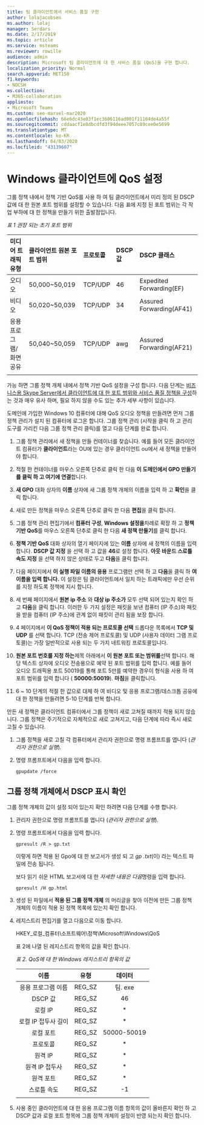 ```yaml
---
title: 팀 클라이언트에서 서비스 품질 구현
author: lolajacobsen
ms.author: lolaj
manager: Serdars
ms.date: 2/17/2019
ms.topic: article
ms.service: msteams
ms.reviewer: rowille
audience: admin
description: Microsoft 팀 클라이언트에 대 한 서비스 품질 (QoS)을 구현 합니다.
localization_priority: Normal
search.appverid: MET150
f1.keywords:
- NOCSH
ms.collection:
- M365-collaboration
appliesto:
- Microsoft Teams
ms.custom: seo-marvel-mar2020
ms.openlocfilehash: 66e6dc43e03f1ec3606116ad001f11104de4a55f
ms.sourcegitcommit: cddaacf1e8dbcdfd3f94deee7057c89cee0e5699
ms.translationtype: MT
ms.contentlocale: ko-KR
ms.lasthandoff: 04/03/2020
ms.locfileid: "43139607"
---
```

# <a name="set-qos-on-windows-clients"></a>Windows 클라이언트에 QoS 설정

그룹 정책 내에서 정책 기반 QoS를 사용 하 여 팀 클라이언트에서 미리 정의 된 DSCP 값에 대 한 원본 포트 범위를 설정할 수 있습니다. 다음 표에 지정 된 포트 범위는 각 작업 부하에 대 한 정책을 만들기 위한 출발점입니다.

*표 1 권장 되는 초기 포트 범위*

|미디어 트래픽 유형| 클라이언트 원본 포트 범위  |프로토콜|DSCP 값|DSCP 클래스|
|:--- |:--- |:--- |:--- |:--- |
|오디오| 50,000~50,019|TCP/UDP|46|Expedited Forwarding(EF)|
|비디오| 50,020~50,039|TCP/UDP|34|Assured Forwarding(AF41)|
|응용 프로그램/화면 공유| 50,040~50,059|TCP/UDP|awg|Assured Forwarding(AF21)|
| | | | | |

가능 하면 그룹 정책 개체 내에서 정책 기반 QoS 설정을 구성 합니다. 다음 단계는 [비즈니스용 Skype Server에서 클라이언트에 대 한 포트 범위와 서비스 품질 정책을 구성](https://docs.microsoft.com/SkypeForBusiness/manage/network-management/qos/configuring-port-ranges-for-your-skype-clients#configure-quality-of-service-policies-for-clients-running-on-windows-10)하는 것과 매우 유사 하며, 필요 하지 않을 수도 있는 추가 세부 사항이 있습니다.

도메인에 가입한 Windows 10 컴퓨터에 대해 QoS 오디오 정책을 만들려면 먼저 그룹 정책 관리가 설치 된 컴퓨터에 로그온 합니다. 그룹 정책 관리 (시작을 클릭 하 고 관리 도구를 가리킨 다음 그룹 정책 관리 클릭)를 열고 다음 단계를 완료 합니다.

1. 그룹 정책 관리에서 새 정책을 만들 컨테이너를 찾습니다. 예를 들어 모든 클라이언트 컴퓨터가 **클라이언트**라는 OU에 있는 경우 클라이언트 ou에서 새 정책을 만들어야 합니다.

1. 적절 한 컨테이너를 마우스 오른쪽 단추로 클릭 한 다음 **이 도메인에서 GPO 만들기를 클릭 하 고 여기에 연결**합니다.

1. **새 GPO** 대화 상자의 **이름** 상자에 새 그룹 정책 개체의 이름을 입력 하 고 **확인**을 클릭 합니다.

1. 새로 만든 정책을 마우스 오른쪽 단추로 클릭 한 다음 **편집**을 클릭 합니다.

1. 그룹 정책 관리 편집기에서 **컴퓨터 구성**, **Windows 설정을**차례로 확장 하 고 **정책 기반 QoS**를 마우스 오른쪽 단추로 클릭 한 다음 **새 정책 만들기**를 클릭 합니다.

1. **정책 기반 QoS** 대화 상자의 열기 페이지에 있는 **이름** 상자에 새 정책의 이름을 입력 합니다. **DSCP 값 지정** 을 선택 하 고 값을 **46**로 설정 합니다. **아웃 바운드 스로틀 속도 지정** 을 선택 하지 않은 상태로 두고 **다음**을 클릭 합니다.

1. 다음 페이지에서 **이 실행 파일 이름의 응용** 프로그램만 선택 하 고 **다음**을 클릭 하 **여 이름을 입력 합니다.** 이 설정은 팀 클라이언트에서 일치 하는 트래픽에만 우선 순위를 지정 하도록 정책에 지시 합니다.

1. 세 번째 페이지에서 **원본 ip 주소** 와 **대상 ip 주소가** 모두 선택 되어 있는지 확인 하 고 **다음**을 클릭 합니다. 이러한 두 가지 설정은 패킷을 보낸 컴퓨터 (IP 주소)와 패킷을 받을 컴퓨터 (IP 주소)에 관계 없이 패킷이 관리 됨을 보장 합니다.

1. 4 페이지에서 **이 QoS 정책이 적용 되는 프로토콜 선택** 드롭다운 목록에서 **TCP 및 UDP** 를 선택 합니다. TCP (전송 제어 프로토콜) 및 UDP (사용자 데이터 그램 프로토콜)는 가장 일반적으로 사용 되는 두 가지 네트워킹 프로토콜입니다.

1. **원본 포트 번호를 지정 하는**제목 아래에서 **이 원본 포트 또는 범위를**선택 합니다. 해당 텍스트 상자에 오디오 전송용으로 예약 된 포트 범위를 입력 합니다. 예를 들어 오디오 트래픽용 포트 50019를 통해 포트 5만를 예약한 경우이 형식을 사용 하 여 포트 범위를 입력 합니다 ( **50000:50019**). **마침**을 클릭합니다.

1. 6 ~ 10 단계의 적절 한 값으로 대체 하 여 비디오 및 응용 프로그램/데스크톱 공유에 대 한 정책을 만들려면 5-10 단계를 반복 합니다.

만든 새 정책은 클라이언트 컴퓨터에서 그룹 정책이 새로 고쳐질 때까지 적용 되지 않습니다. 그룹 정책은 주기적으로 자체적으로 새로 고쳐지고, 다음 단계에 따라 즉시 새로 고칠 수 있습니다.

1. 그룹 정책을 새로 고칠 각 컴퓨터에서 관리자 권한으로 명령 프롬프트를 엽니다 (*관리자 권한으로 실행*).

1. 명령 프롬프트에서 다음을 입력 합니다.

   ```console
   gpupdate /force
   ```

## <a name="verify-dscp-markings-in-the-group-policy-object"></a>그룹 정책 개체에서 DSCP 표시 확인

그룹 정책 개체의 값이 설정 되어 있는지 확인 하려면 다음 단계를 수행 합니다.

1. 관리자 권한으로 명령 프롬프트를 엽니다 (*관리자 권한으로 실행*).

1. 명령 프롬프트에서 다음을 입력 합니다.

   ```console
   gpresult /R > gp.txt
   ```

   이렇게 하면 적용 된 Gpo에 대 한 보고서가 생성 되 고 *gp .txt*(이) 라는 텍스트 파일에 전송 됩니다.

   보다 읽기 쉬운 HTML 보고서에 대 한 *자세한 내용은 다음*명령을 입력 합니다.

   ```console
   gpresult /H gp.html
   ```

1. 생성 된 파일에서 **적용 된 그룹 정책 개체** 의 머리글을 찾아 이전에 만든 그룹 정책 개체의 이름이 적용 된 정책 목록에 있는지 확인 합니다.

1. 레지스트리 편집기를 열고 다음으로 이동 합니다.

   HKEY\_로컬\_컴퓨터\\소프트웨어\\정책\\Microsoft\\Windows\\QoS

   표 2에 나열 된 레지스트리 항목의 값을 확인 합니다.

   *표 2. QoS에 대 한 Windows 레지스트리 항목의 값*

   |          이름          |  유형  |    데이터     |
   |         :---:          | :---:  |    :---:    |
   |    응용 프로그램 이름    | REG_SZ |  팀. exe  |
   |       DSCP 값       | REG_SZ |     46      |
   |        로컬 IP        | REG_SZ |     \*      |
   | 로컬 IP 접두사 길이 | REG_SZ |     \*      |
   |       로컬 포트       | REG_SZ | 50000-50019 |
   |        프로토콜        | REG_SZ |     \*      |
   |       원격 IP        | REG_SZ |     \*      |
   |    원격 IP 접두사    | REG_SZ |     \*      |
   |      원격 포트       | REG_SZ |     \*      |
   |     스로틀 속도      | REG_SZ |     -1      |
   | | | |

1. 사용 중인 클라이언트에 대 한 응용 프로그램 이름 항목의 값이 올바른지 확인 하 고 DSCP 값과 로컬 포트 항목에 그룹 정책 개체의 설정이 반영 되는지 확인 합니다.
